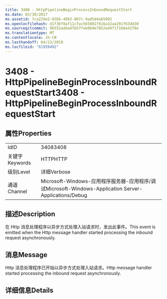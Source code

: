 ```yaml
---
title: 3408 - HttpPipelineBeginProcessInboundRequestStart
ms.date: 03/30/2017
ms.assetid: 7ca229e2-93bb-4993-807c-9ad5d4ab5092
ms.openlocfilehash: d1f36f8af11cfac565081f816a32aa291f63dd30
ms.sourcegitcommit: 9b552addadfb57fab0b9e7852ed4f1f1b8a42f8e
ms.translationtype: MT
ms.contentlocale: zh-CN
ms.lasthandoff: 04/23/2019
ms.locfileid: "61959492"
---
```

# <a name="3408---httppipelinebeginprocessinboundrequeststart"></a><span data-ttu-id="3d982-102">3408 - HttpPipelineBeginProcessInboundRequestStart</span><span class="sxs-lookup"><span data-stu-id="3d982-102">3408 - HttpPipelineBeginProcessInboundRequestStart</span></span>
## <a name="properties"></a><span data-ttu-id="3d982-103">属性</span><span class="sxs-lookup"><span data-stu-id="3d982-103">Properties</span></span>  
  
|||  
|-|-|  
|<span data-ttu-id="3d982-104">Id</span><span class="sxs-lookup"><span data-stu-id="3d982-104">ID</span></span>|<span data-ttu-id="3d982-105">3408</span><span class="sxs-lookup"><span data-stu-id="3d982-105">3408</span></span>|  
|<span data-ttu-id="3d982-106">关键字</span><span class="sxs-lookup"><span data-stu-id="3d982-106">Keywords</span></span>|<span data-ttu-id="3d982-107">HTTP</span><span class="sxs-lookup"><span data-stu-id="3d982-107">HTTP</span></span>|  
|<span data-ttu-id="3d982-108">级别</span><span class="sxs-lookup"><span data-stu-id="3d982-108">Level</span></span>|<span data-ttu-id="3d982-109">详细</span><span class="sxs-lookup"><span data-stu-id="3d982-109">Verbose</span></span>|  
|<span data-ttu-id="3d982-110">通道</span><span class="sxs-lookup"><span data-stu-id="3d982-110">Channel</span></span>|<span data-ttu-id="3d982-111">Microsoft-Windows-应用程序服务器-应用程序/调试</span><span class="sxs-lookup"><span data-stu-id="3d982-111">Microsoft-Windows-Application Server-Applications/Debug</span></span>|  
  
## <a name="description"></a><span data-ttu-id="3d982-112">描述</span><span class="sxs-lookup"><span data-stu-id="3d982-112">Description</span></span>  
 <span data-ttu-id="3d982-113">在 Http 消息处理程序以异步方式处理入站请求时，发出此事件。</span><span class="sxs-lookup"><span data-stu-id="3d982-113">This event is emitted when the Http message handler started processing the inbound request asynchronously.</span></span>  
  
## <a name="message"></a><span data-ttu-id="3d982-114">消息</span><span class="sxs-lookup"><span data-stu-id="3d982-114">Message</span></span>  
 <span data-ttu-id="3d982-115">Http 消息处理程序已开始以异步方式处理入站请求。</span><span class="sxs-lookup"><span data-stu-id="3d982-115">Http message handler started processing the inbound request asynchronously.</span></span>  
  
## <a name="details"></a><span data-ttu-id="3d982-116">详细信息</span><span class="sxs-lookup"><span data-stu-id="3d982-116">Details</span></span>

